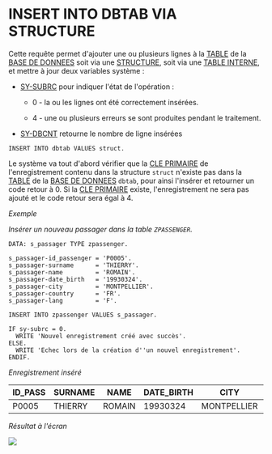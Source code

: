 # **INSERT INTO DBTAB VIA STRUCTURE**

Cette requête permet d'ajouter une ou plusieurs lignes à la [TABLE](../../09_Tables_DB/01_Tables.md) de la [BASE DE DONNEES]() soit via une [STRUCTURE](../../10_Tables_Internes/01_Tables_Internes.md), soit via une [TABLE INTERNE](../../10_Tables_Internes/01_Tables_Internes.md), et mettre à jour deux variables système :

- [SY-SUBRC](../../help/02_SY-SYSTEM.md) pour indiquer l'état de l'opération :

  - 0 - la ou les lignes ont été correctement insérées.

  - 4 - une ou plusieurs erreurs se sont produites pendant le traitement.

- [SY-DBCNT](../../help/02_SY-SYSTEM.md) retourne le nombre de ligne insérées

```JS
INSERT INTO dbtab VALUES struct.
```

Le système va tout d'abord vérifier que la [CLE PRIMAIRE](../../10_Tables_Internes/06_Primary_Key.md) de l'enregistrement contenu dans la structure `struct` n'existe pas dans la [TABLE](../../09_Tables_DB/01_Tables.md) de la [BASE DE DONNEES]() `dbtab`, pour ainsi l'insérer et retourner un code retour à 0. Si la [CLE PRIMAIRE](../../10_Tables_Internes/06_Primary_Key.md) existe, l'enregistrement ne sera pas ajouté et le code retour sera égal à 4.

_Exemple_

_Insérer un nouveau passager dans la table `ZPASSENGER`._

```JS
DATA: s_passager TYPE zpassenger.

s_passager-id_passenger = 'P0005'.
s_passager-surname      = 'THIERRY'.
s_passager-name         = 'ROMAIN'.
s_passager-date_birth   = '19930324'.
s_passager-city         = 'MONTPELLIER'.
s_passager-country      = 'FR'.
s_passager-lang         = 'F'.

INSERT INTO zpassenger VALUES s_passager.

IF sy-subrc = 0.
  WRITE 'Nouvel enregistrement créé avec succès'.
ELSE.
  WRITE 'Echec lors de la création d''un nouvel enregistrement'.
ENDIF.
```

_Enregistrement inséré_

| **ID_PASS** | **SURNAME** | **NAME** | **DATE_BIRTH** | **CITY**    | **COUNTRY** | **LANG** |
| ----------- | ----------- | -------- | -------------- | ----------- | ----------- | -------- |
| P0005       | THIERRY     | ROMAIN   | 19930324       | MONTPELLIER | FR          | F        |

_Résultat à l'écran_

![](../../ressources/12_02_01_01.png)
